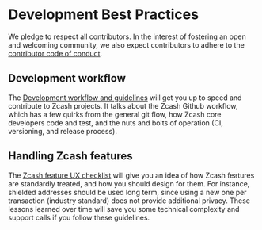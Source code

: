 # Development Best Practices

We pledge to respect all contributors. In the interest of fostering an open and welcoming community, we also expect contributors to adhere to the [contributor code of conduct](code_of_conduct.html).

## Development workflow

The [Development workflow and guidelines](development_guidelines.html) will get you up to speed and contribute to Zcash projects. It talks about the Zcash Github workflow, which has a few quirks from the general git flow, how Zcash core developers code and test, and the nuts and bolts of operation (CI, versioning, and release process). 

## Handling Zcash features
The [Zcash feature UX checklist](ux_wallet_checklist.html) will give you an idea of how Zcash features are standardly treated, and how you should design for them. For instance, shielded addresses should be used long term, since using a new one per transaction (industry standard) does not provide additional privacy. These lessons learned over time will save you some technical complexity and support calls if you follow these guidelines. 